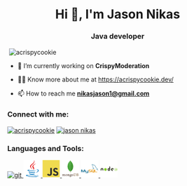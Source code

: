 <h1 align="center">Hi 👋, I'm Jason Nikas</h1>
<h3 align="center">Java developer</h3>

<p>&nbsp;<img align="center" src="https://github-readme-stats.vercel.app/api?username=acrispycookie&theme=tokyonight&hide_border=false&include_all_commits=true&count_private=true&show_icons=true&locale=en" alt="acrispycookie" /></p>

- 🔭 I’m currently working on **CrispyModeration**

- 👨‍💻 Know more about me at https://acrispycookie.dev/

- 📫 How to reach me **nikasjason1@gmail.com**

<h3 align="left">Connect with me:</h3>
<p align="left">
<a href="https://twitter.com/acrispycookie" target="blank"><img align="center" src="https://raw.githubusercontent.com/rahuldkjain/github-profile-readme-generator/master/src/images/icons/Social/twitter.svg" alt="acrispycookie" height="30" width="40" /></a>
<a href="https://www.linkedin.com/in/jason-nikas-b64163255" target="blank"><img align="center" src="https://raw.githubusercontent.com/rahuldkjain/github-profile-readme-generator/master/src/images/icons/Social/linked-in-alt.svg" alt="jason nikas" height="30" width="40" /></a>
</p>

<h3 align="left">Languages and Tools:</h3>
<p align="left"> <a href="https://git-scm.com/" target="_blank" rel="noreferrer"> <img src="https://www.vectorlogo.zone/logos/git-scm/git-scm-icon.svg" alt="git" width="40" height="40"/> </a> <a href="https://www.java.com" target="_blank" rel="noreferrer"> <img src="https://raw.githubusercontent.com/devicons/devicon/master/icons/java/java-original.svg" alt="java" width="40" height="40"/> </a> <a href="https://developer.mozilla.org/en-US/docs/Web/JavaScript" target="_blank" rel="noreferrer"> <img src="https://raw.githubusercontent.com/devicons/devicon/master/icons/javascript/javascript-original.svg" alt="javascript" width="40" height="40"/> </a> <a href="https://www.mongodb.com/" target="_blank" rel="noreferrer"> <img src="https://raw.githubusercontent.com/devicons/devicon/master/icons/mongodb/mongodb-original-wordmark.svg" alt="mongodb" width="40" height="40"/> </a> <a href="https://www.mysql.com/" target="_blank" rel="noreferrer"> <img src="https://raw.githubusercontent.com/devicons/devicon/master/icons/mysql/mysql-original-wordmark.svg" alt="mysql" width="40" height="40"/> </a> <a href="https://nodejs.org" target="_blank" rel="noreferrer"> <img src="https://raw.githubusercontent.com/devicons/devicon/master/icons/nodejs/nodejs-original-wordmark.svg" alt="nodejs" width="40" height="40"/> </a> </p>

